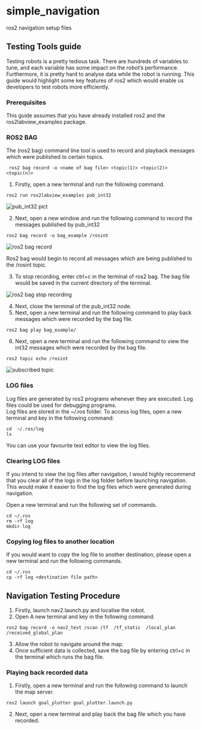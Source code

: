 # simple_navigation
ros2 navigation setup files

## Testing Tools guide

Testing robots is a pretty tedious task. There are hundreds of variables to tune, and each variable has some impact on the robot’s performance. Furthermore, it is pretty hard to analyse data while the robot is running. 
This guide would highlight some key features of ros2 which would enable us developers to test robots more efficiently.

### Prerequisites
This guide assumes that you have already installed ros2 and the ros2labview_examples package.

### ROS2 BAG
The (ros2 bag) command line tool is used to record and playback messages which were  published to certain topics.<br>

```
 ros2 bag record -o <name of bag file> <topic(1)> <topic(2)> <topic(n)>
```

1. Firstly, open a new terminal and run the following command.
```
ros2 run ros2labview_examples pub_int32
```

![pub_int32 pict](https://lh3.googleusercontent.com/gI3SvDDq4LsQC55hVJjr_lPquesy2jJxK6G_ezxfWdwgQWkTDQhMUex1nppPSZfgSuqIXI2AJ_8FcfXLtPSyKpED5LhhZgV6s-b3MgG8IiOBSKOTIMX-IGxBiKkXe92qkfmgYamr)

2. Next, open a new window and run the following command to record the messages published by pub_int32

```
ros2 bag record -o bag_example /rosint
```
![ros2 bag record](https://lh6.googleusercontent.com/14KAy_QI-G8c3dG8Woe2WFzASfHxo8k8jM5q1EfvCO0MwnHfFtQzFHCSqxAUPlt_eDWMHyFRrSWlMvI1HrmIvrVgCJk2IRXaOcYpNHGshTq_nScJSZY36oxKpyLcW7Ne7FT8Z23y)

Ros2 bag would begin to record all messages which are being published to the /rosint topic.<br>

3. To stop recording, enter ctrl+c in the terminal of ros2 bag. The bag file would be saved in the current directory of the terminal.<br>

![ros2 bag stop recording](https://lh6.googleusercontent.com/gMGXVZV2YPDKBnIchpSFfTxgScQ_Zj2mW4fJMlbNE1znf_P18roAMghKd4uDl1LXkOlc2mvcY2XyAAid2-ddJnlPsnvji_ugQDfAOvhZk-VngEkEhh0Oc9hHBjVhrnbrB1i_sicG)


4. Next, close the terminal of the pub_int32 node.
5. Next, open a new terminal and run the following command to play back messages which were recorded by the bag file.
```
ros2 bag play bag_example/
```
6. Next, open  a new terminal and run the following command to view the int32 messages which were recorded by the bag file.
```
ros2 topic echo /rosint
```
![subscribed topic](https://lh6.googleusercontent.com/2ssDjAnrXfb9bTobPyXadRJ07Am--X-pyEECTJKDoSAQEaJF5P0qLtNmmrH-q2Bc7vc8S0MYrSsb9n2okoFY2avwuaMWPql-Yfyc4fm7WxDc6GVD-zOaR0ZilVnLfwT5qHlxUZQN)

### LOG files

Log files are generated by ros2 programs whenever they are executed. Log files could be used for debugging programs.<br>
Log files are stored in the ~/.ros folder.  To access log files, open a new terminal and key in the following command:<br>
```
cd  ~/.ros/log
ls
```
You can use your favourite text editor to view the log files.<br>
### Clearing LOG files
If you intend to view the log files after navigation, I would highly recommend that you clear all of the logs in the log folder before launching navigation. 
This would make it easier to find the log files which were generated during navigation.<br>

Open a new terminal and run the following set of commands.
```
cd ~/.ros
rm -rf log
mkdir log
```
### Copying log files to another location
If you would want to copy the log file to another destination, please open a new terminal and run the following commands.
```
cd ~/.ros
cp -rf log <destination file path>
```

## Navigation Testing Procedure
1. Firstly, launch nav2.launch.py and localise the robot. 
2. Open A new terminal and key in the following command.
```
ros2 bag record -o nav2_test /scan /tf  /tf_static  /local_plan /received_global_plan
```
3. Allow the robot to navigate around the map.
4. Once sufficient data is collected, save the bag file by entering ctrl+c in the terminal which runs the bag file.
### Playing back recorded data
1. Firstly, open a new terminal and run the following command to launch the map server.
```
ros2 launch goal_plotter goal_plotter.launch.py 
```
2. Next, open a new terminal and play back the bag file which you have recorded.

